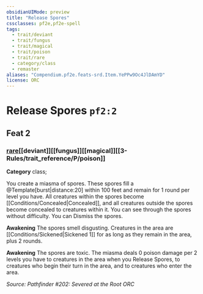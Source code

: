 ```yaml
---
obsidianUIMode: preview
title: "Release Spores"
cssclasses: pf2e,pf2e-spell
tags:
  - trait/deviant
  - trait/fungus
  - trait/magical
  - trait/poison
  - trait/rare
  - category/class
  - remaster
aliases: "Compendium.pf2e.feats-srd.Item.YePPw9Oc4JlDAmYD"
license: ORC
---
```

# Release Spores `pf2:2`
## Feat 2
### [rare](rare.md "Rare Rarity Trait")[[deviant]][[fungus]][[magical]][[3-Rules/trait_reference/P/poison]]

**Category** class; 




You create a miasma of spores. These spores fill a @Template\[burst|distance:20\] within 100 feet and remain for 1 round per level you have. All creatures within the spores become [[Conditions/Concealed|Concealed]], and all creatures outside the spores become concealed to creatures within it. You can see through the spores without difficulty. You can Dismiss the spores.

**Awakening** The spores smell disgusting. Creatures in the area are [[Conditions/Sickened|Sickened 1]] for as long as they remain in the area, plus 2 rounds.

**Awakening** The spores are toxic. The miasma deals 0 poison damage per 2 levels you have to creatures in the area when you Release Spores, to creatures who begin their turn in the area, and to creatures who enter the area.

*Source: Pathfinder #202: Severed at the Root*
*ORC*